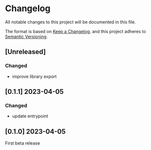 # Changelog
All notable changes to this project will be documented in this file.

The format is based on [Keep a Changelog](https://keepachangelog.com/en/1.0.0/),
and this project adheres to [Semantic Versioning](https://semver.org/spec/v2.0.0.html).

## [Unreleased]

### Changed
- improve library export

## [0.1.1] 2023-04-05

### Changed
- update entrypoint

## [0.1.0] 2023-04-05

First beta release